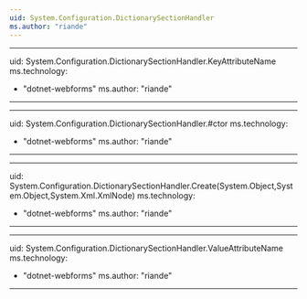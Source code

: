 ```yaml
---
uid: System.Configuration.DictionarySectionHandler
ms.author: "riande"
---
```


---
uid: System.Configuration.DictionarySectionHandler.KeyAttributeName
ms.technology: 
  - "dotnet-webforms"
ms.author: "riande"
---

---
uid: System.Configuration.DictionarySectionHandler.#ctor
ms.technology: 
  - "dotnet-webforms"
ms.author: "riande"
---

---
uid: System.Configuration.DictionarySectionHandler.Create(System.Object,System.Object,System.Xml.XmlNode)
ms.technology: 
  - "dotnet-webforms"
ms.author: "riande"
---

---
uid: System.Configuration.DictionarySectionHandler.ValueAttributeName
ms.technology: 
  - "dotnet-webforms"
ms.author: "riande"
---
